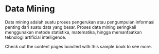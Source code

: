# Data Mining

Data mining adalah suatu proses pengerukan atau pengumpulan informasi penting dari suatu data yang besar. Proses data mining seringkali menggunakan metode statistika, matematika, hingga memanfaatkan teknologi artificial intelligence.

Check out the content pages bundled with this sample book to see more.

```{tableofcontents}
```
